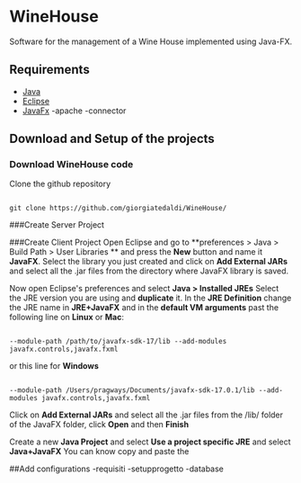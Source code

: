 # WineHouse
Software for the management of a Wine House implemented using Java-FX.

## Requirements
- [Java](https://www.java.com/it/download/) 
- [Eclipse](https://www.eclipse.org/downloads/)
- [JavaFx](https://gluonhq.com/products/javafx/)
-apache
-connector

## Download and Setup of the projects
### Download WineHouse code
Clone the github repository
```

git clone https://github.com/giorgiatedaldi/WineHouse/

```

###Create Server Project



###Create Client Project
Open Eclipse and go to **preferences > Java > Build Path > User Libraries ** and press the **New** button and name it **JavaFX**.
Select the library you just created and click on **Add External JARs** and select all the .jar files from the directory where JavaFX library is saved.

Now open Eclipse's preferences and select **Java > Installed JREs**
Select the JRE version you are using and **duplicate** it. In the **JRE Definition** change the JRE name in **JRE+JavaFX** and in the **default VM arguments** past the following line on **Linux** or **Mac**:

```

--module-path /path/to/javafx-sdk-17/lib --add-modules javafx.controls,javafx.fxml

```
or this line for **Windows**

```

--module-path /Users/pragways/Documents/javafx-sdk-17.0.1/lib --add-modules javafx.controls,javafx.fxml
```

Click on **Add External JARs** and select all the .jar files from the /lib/ folder of the JavaFX folder, click **Open** and then **Finish**

Create a new **Java Project** and select **Use a project specific JRE** and select **Java+JavaFX**
You can know copy and paste the


##Add configurations
-requisiti
-setupprogetto
-database
